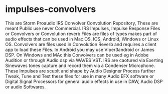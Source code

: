 # impulses-convolvers
This are Storm Proaudio IRS Convolver Convolution Repository, These are meant Public use never Commercial.
IRS Impulses, Impulse Response Files or Convolvers or Convolution reverb Files are files of types makes part 
of audio effects that can be used in Mac OS, IOS, Android, Windows or Linux OS. Convolvers are files used in
Convolution Reverb and requires a client app to load these Files. In Android you may use Viper3android or James DSP.
On Windows and MAc this Convolvers can be used eg in Adobe Audition or through Audio dsp via WAVES VST.
IRS are caotured via Exerting Sinewaves tones capture and record them via a Condenser Microphone.
These Impulses are scuplt and shape by Audio Designer Process further Tweak, Tune and Test these files
for use in many Audio EFX software or Digital Signal Processors for general audio effects in use in DAW, Audio DSP or audio Softwares.
